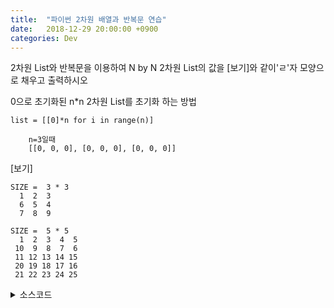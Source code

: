 ```yaml
---
title:  "파이썬 2차원 배열과 반복문 연습"
date:   2018-12-29 20:00:00 +0900
categories: Dev
---
```



2차원 List와 반복문을 이용하여 N by N 2차원 List의 값을 \[보기\]와 같이'ㄹ'자 모양으로  채우고 출력하시오



0으로 초기화된 n*n 2차원 List를 초기화 하는 방법

`list = [[0]*n for i in range(n)]`

```
    n=3일때
    [[0, 0, 0], [0, 0, 0], [0, 0, 0]]
```



\[보기]
```
SIZE =  3 * 3
  1  2  3
  6  5  4
  7  8  9
 ```

```
SIZE =  5 * 5
  1  2  3  4  5
 10  9  8  7  6
 11 12 13 14 15
 20 19 18 17 16
 21 22 23 24 25
  ```


<details><summary markdown='span'>소스코드</summary>


#### loopAndList.py

```python
SIZE = 5
list = [[0]*SIZE for i in range(SIZE)]
count = 1

for i in range(SIZE):
    for j in range(SIZE):
        if i % 2 == 0:
            list[i][j] = count
        else:
            list[i][SIZE-1-j] = count
        count += 1

print("SIZE = ", SIZE, "*", SIZE)
for i in range(SIZE):
    for j in range(SIZE):
        print("%3d" % list[i][j], end='')
    print()
```

</details>




